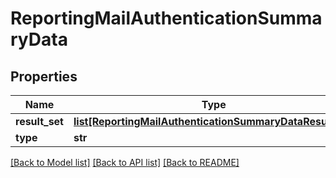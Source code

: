 # ReportingMailAuthenticationSummaryData

## Properties
Name | Type | Description | Notes
------------ | ------------- | ------------- | -------------
**result_set** | [**list[ReportingMailAuthenticationSummaryDataResultSet]**](ReportingMailAuthenticationSummaryDataResultSet.md) |  | [optional] 
**type** | **str** |  | [optional] 

[[Back to Model list]](../README.md#documentation-for-models) [[Back to API list]](../README.md#documentation-for-api-endpoints) [[Back to README]](../README.md)

